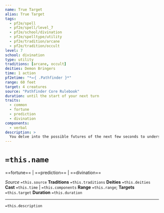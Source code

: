 ```yaml
---
name: True Target
alias: True Target
tags:
  - pf2e/spell
  - pf2e/spell/level_7
  - pf2e/school/divination
  - pf2e/spelltype/utility
  - pf2e/tradition/arcane
  - pf2e/tradition/occult
level: 7
school: divination
type: utility
traditions: [arcane, occult]
deities: Demon Bringers
time: 1 action
pf2etime: "*⬻{ .Pathfinder }*"
range: 60 feet
target: 4 creatures
source: "Pathfinder Core Rulebook"
duration: until the start of your next turn
traits:
  - common
  - fortune
  - prediction
  - divination
components:
  - verbal
description: >
  You delve into the possible futures of the next few seconds to understand all the ways your foe might avoid harm, then cast out a vision of that future to those around you. Designate a creature. The first time each target makes an attack roll against that creature during true target's duration, the attacker rolls twice and uses the better result. The attacker also ignores circumstance penalties to the attack roll and any flat check required due to the designated creature being [[Concealed]] or [[Hidden]].
---
```

# `=this.name`
==fortune== | ==prediction== | ==divination==

*Source* `=this.source`
**Traditions** `=this.traditions`
**Deities** `=this.deities`
**Cast** `=this.time` | `=this.components`
**Range** `=this.range`; **Targets** `=this.target`
**Duration** `=this.duration`

***
`=this.description`